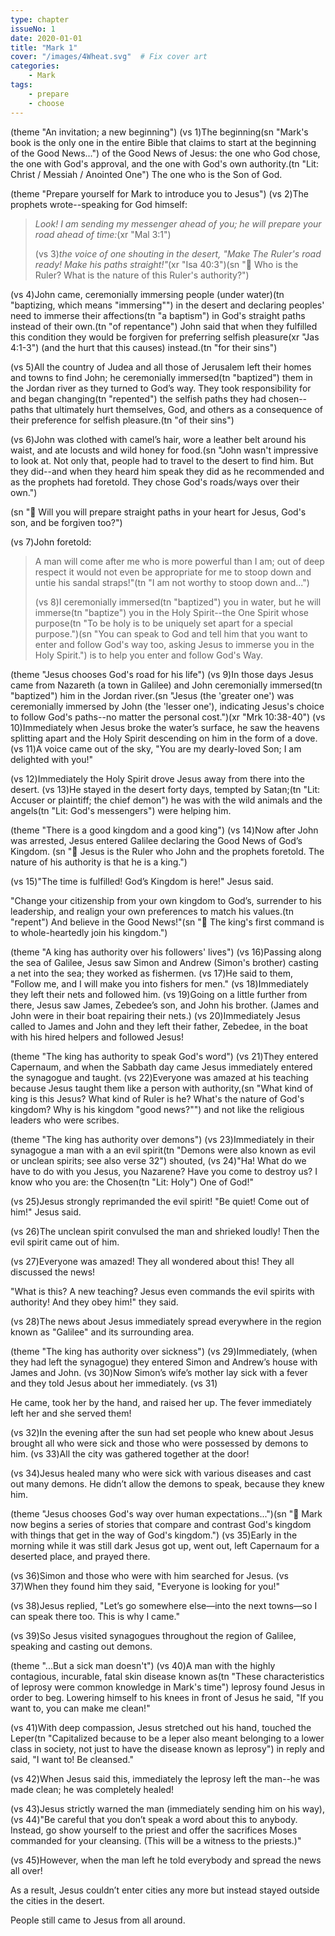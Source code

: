```yaml
---
type: chapter
issueNo: 1
date: 2020-01-01
title: "Mark 1"
cover: "/images/4Wheat.svg"  # Fix cover art
categories:
    - Mark
tags:
    - prepare
    - choose
---
```


(theme "An invitation; a new beginning")
(vs 1)The beginning(sn "Mark's book is the only one in the entire Bible that claims to start at the beginning of the Good News...") of the Good News of Jesus: the one who God chose, the one with God's approval, and the one with God's own authority.(tn "Lit: Christ / Messiah / Anointed One")  The one who is the Son of God.

(theme "Prepare yourself for Mark to introduce you to Jesus")
(vs 2)The prophets wrote--speaking for God himself:

> *Look! I am sending my messenger ahead of you;*
>   *he will prepare your road ahead of time:*(xr "Mal 3:1")
>
> (vs 3)*the voice of one shouting in the desert,*
>   *"Make The Ruler's road ready!  Make his paths straight!"*(xr "Isa 40:3")(sn "🔑 Who is the Ruler?  What is the nature of this Ruler's authority?")

(vs 4)John came, ceremonially immersing people (under water)(tn "baptizing, which means "immersing"") in the desert and declaring peoples' need to immerse their affections(tn "a baptism") in God's straight paths instead of their own.(tn "of repentance")  John said that when they fulfilled this condition they would be forgiven for preferring selfish pleasure(xr "Jas 4:1-3") (and the hurt that this causes) instead.(tn "for their sins")

(vs 5)All the country of Judea and all those of Jerusalem left their homes and towns to find John; he ceremonially immersed(tn "baptized") them in the Jordan river as they turned to God’s way.  They took responsibility for and began changing(tn "repented") the selfish paths they had chosen--paths that ultimately hurt themselves, God, and others as a consequence of their preference for selfish pleasure.(tn "of their sins")

(vs 6)John was clothed with camel’s hair, wore a leather belt around his waist, and ate locusts and wild honey for food.(sn "John wasn't impressive to look at.  Not only that, people had to travel to the desert to find him.  But they did--and when they heard him speak they did as he recommended and as the prophets had foretold.  They chose God's roads/ways over their own.")

(sn "🔑 Will you will prepare straight paths in your heart for Jesus, God's son, and be forgiven too?")

(vs 7)John foretold:

> A man will come after me who is more powerful than I am; out of deep respect it would not even be appropriate for me to stoop down and untie his sandal straps!"(tn "I am not worthy to stoop down and...")
>
>(vs 8)I ceremonially immersed(tn "baptized") you in water, but he will immerse(tn "baptize") you in the Holy Spirit--the One Spirit whose purpose(tn "To be holy is to be uniquely set apart for a special purpose.")(sn "You can speak to God and tell him that you want to enter and follow God's way too, asking Jesus to immerse you in the Holy Spirit.") is to help you enter and follow God's Way.

(theme "Jesus chooses God's road for his life")
(vs 9)In those days Jesus came from Nazareth (a town in Galilee) and John ceremonially immersed(tn "baptized") him in the Jordan river.(sn "Jesus (the 'greater one') was ceremonially immersed by John (the 'lesser one'), indicating Jesus's choice to follow God's paths--no matter the personal cost.")(xr "Mrk 10:38-40")  (vs 10)Immediately when Jesus broke the water’s surface, he saw the heavens splitting apart and the Holy Spirit descending on him in the form of a dove.  (vs 11)A voice came out of the sky, "You are my dearly-loved Son; I am delighted with you!"

(vs 12)Immediately the Holy Spirit drove Jesus away from there into the desert.  (vs 13)He stayed in the desert forty days, tempted by Satan;(tn "Lit: Accuser or plaintiff; the chief demon") he was with the wild animals and the angels(tn "Lit: God's messengers") were helping him.

(theme "There is a good kingdom and a good king")
(vs 14)Now after John was arrested, Jesus entered Galilee declaring the Good News of God’s Kingdom. (sn "🔑 Jesus is the Ruler who John and the prophets foretold.  The nature of his authority is that he is a king.")

(vs 15)"The time is fulfilled!  God’s Kingdom is here!" Jesus said.

"Change your citizenship from your own kingdom to God’s, surrender to his leadership, and realign your own preferences to match his values.(tn "repent")  And believe in the Good News!"(sn "🔑 The king's first command is to whole-heartedly join his kingdom.")

(theme "A king has authority over his followers' lives")
(vs 16)Passing along the sea of Galilee, Jesus saw Simon and Andrew (Simon's brother) casting a net into the sea; they worked as fishermen.  (vs 17)He said to them, "Follow me, and I will make you into fishers for men."  (vs 18)Immediately they left their nets and followed him.  (vs 19)Going on a little further from there, Jesus saw James, Zebedee’s son, and John his brother. (James and John were in their boat repairing their nets.)  (vs 20)Immediately Jesus called to James and John and they left their father, Zebedee, in the boat with his hired helpers and followed Jesus!

(theme "The king has authority to speak God's word")
(vs 21)They entered Capernaum, and when the Sabbath day came Jesus immediately entered the synagogue and taught.  (vs 22)Everyone was amazed at his teaching because Jesus taught them like a person with authority,(sn "What kind of king is this Jesus?  What kind of Ruler is he?  What's the nature of God's kingdom?  Why is his kingdom "good news?"") and not like the religious leaders who were scribes.

(theme "The king has authority over demons")
(vs 23)Immediately in their synagogue a man with a an evil spirit(tn "Demons were also known as evil or unclean spirits; see also verse 32") shouted,  (vs 24)"Ha! What do we have to do with you Jesus, you Nazarene? Have you come to destroy us? I know who you are: the Chosen(tn "Lit: Holy") One of God!"

(vs 25)Jesus strongly reprimanded the evil spirit!  "Be quiet! Come out of him!" Jesus said.

(vs 26)The unclean spirit convulsed the man and shrieked loudly!  Then the evil spirit came out of him.

(vs 27)Everyone was amazed!  They all wondered about this!  They all discussed the news!

"What is this? A new teaching? Jesus even commands the evil spirits with authority!  And they obey him!" they said.

(vs 28)The news about Jesus immediately spread everywhere in the region known as "Galilee" and its surrounding area.

(theme "The king has authority over sickness")
(vs 29)Immediately, (when they had left the synagogue) they entered Simon and Andrew’s house with James and John.  (vs 30)Now Simon’s wife’s mother lay sick with a fever and they told Jesus about her immediately.  (vs 31)

He came, took her by the hand, and raised her up. The fever immediately left her and she served them!

(vs 32)In the evening after the sun had set people who knew about Jesus brought all who were sick and those who were possessed by demons to him.  (vs 33)All the city was gathered together at the door!

(vs 34)Jesus healed many who were sick with various diseases and cast out many demons. He didn’t allow the demons to speak, because they knew him.

(theme "Jesus chooses God's way over human expectations...")(sn "🔑 Mark now begins a series of stories that compare and contrast God's kingdom with things that get in the way of God's kingdom.")
(vs 35)Early in the morning while it was still dark Jesus got up, went out, left Capernaum for a deserted place, and prayed there.

(vs 36)Simon and those who were with him searched for Jesus. (vs 37)When they found him they said, "Everyone is looking for you!"

(vs 38)Jesus replied, "Let’s go somewhere else—into the next towns—so I can speak there too. This is why I came."

(vs 39)So Jesus visited synagogues throughout the region of Galilee, speaking and casting out demons.

(theme "...But a sick man doesn't")
(vs 40)A man with the highly contagious, incurable, fatal skin disease known as(tn "These characteristics of leprosy were common knowledge in Mark's time") leprosy found Jesus in order to beg.  Lowering himself to his knees in front of Jesus he said, "If you want to, you can make me clean!"

(vs 41)With deep compassion, Jesus stretched out his hand, touched the Leper(tn "Capitalized because to be a leper also meant belonging to a lower class in society, not just to have the disease known as leprosy") in reply and said, "I want to!  Be cleansed."

(vs 42)When Jesus said this, immediately the leprosy left the man--he was made clean; he was completely healed!

(vs 43)Jesus strictly warned the man (immediately sending him on his way),  (vs 44)"Be careful that you don’t speak a word about this to anybody. Instead, go show yourself to the priest and offer the sacrifices Moses commanded for your cleansing. (This will be a witness to the priests.)"

(vs 45)However, when the man left he told everybody and spread the news all over!

As a result, Jesus couldn’t enter cities any more but instead stayed outside the cities in the desert.

People still came to Jesus from all around.
